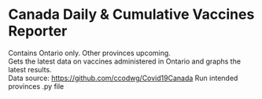 # Canada Daily & Cumulative Vaccines Reporter  
Contains Ontario only. Other provinces upcoming.  
Gets the latest data on vaccines administered in Ontario and graphs the latest results.  
Data source: https://github.com/ccodwg/Covid19Canada
Run intended provinces .py file
